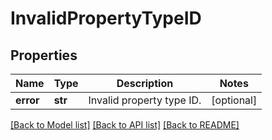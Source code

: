 # InvalidPropertyTypeID

## Properties
Name | Type | Description | Notes
------------ | ------------- | ------------- | -------------
**error** | **str** | Invalid property type ID. | [optional] 

[[Back to Model list]](../README.md#documentation-for-models) [[Back to API list]](../README.md#documentation-for-api-endpoints) [[Back to README]](../README.md)

